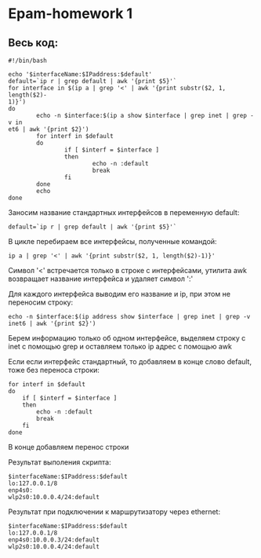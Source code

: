 # Epam-homework 1
## Весь код:
```
#!/bin/bash

echo '$interfaceName:$IPaddress:$default'
default=`ip r | grep default | awk '{print $5}'`
for interface in $(ip a | grep '<' | awk '{print substr($2, 1, length($2)-
1)}')
do
        echo -n $interface:$(ip a show $interface | grep inet | grep -v in
et6 | awk '{print $2}')
        for interf in $default
        do
                if [ $interf = $interface ]
                then
                        echo -n :default
                        break
                fi
        done
        echo
done
```
Заносим название стандартных интерфейсов в переменную default:
```
default=`ip r | grep default | awk '{print $5}'`
```
В цикле перебираем все интерфейсы, полученные командой:
```
ip a | grep '<' | awk '{print substr($2, 1, length($2)-1)}'
```
Символ '<' встречается только в строке с интерфейсами, утилита awk возвращает название интерфейса и удаляет символ ':'

Для каждого интерфейса выводим его название и ip, при этом не переносим строку:
```
echo -n $interface:$(ip address show $interface | grep inet | grep -v inet6 | awk '{print $2}')
```
Берем информацию только об одном интерфейсе, выделяем строку с inet с помощью grep и оставляем только ip адрес с помощью awk

Если если интерфейс стандартный, то добавляем в конце слово default, тоже без переноса строки:
```
for interf in $default
do
	if [ $interf = $interface ]
	then
		echo -n :default
		break
	fi
done
```
В конце добавляем перенос строки

Результат выполения скрипта:
```
$interfaceName:$IPaddress:$default
lo:127.0.0.1/8
enp4s0:
wlp2s0:10.0.0.4/24:default
```
Результат при подключении к маршрутизатору через ethernet:
```
$interfaceName:$IPaddress:$default
lo:127.0.0.1/8
enp4s0:10.0.0.3/24:default
wlp2s0:10.0.0.4/24:default
```
